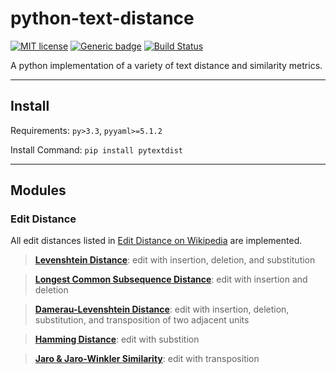 # python-text-distance

[![MIT license](https://img.shields.io/badge/License-MIT-blue.svg)](https://lbesson.mit-license.org/) 
[![Generic badge](https://img.shields.io/badge/pypi%20package-0.1.1-blue.svg)](https://pypi.org/project/pytextdist/)
[![Build Status](https://travis-ci.com/ywu94/python-text-distance.svg?branch=master)](https://travis-ci.com/ywu94/python-text-distance)

A python implementation of a variety of text distance and similarity metrics.

---

## Install

Requirements: `py>3.3`, `pyyaml>=5.1.2`

Install Command: `pip install pytextdist`

---

## Modules

### Edit Distance

All edit distances listed in [Edit Distance on Wikipedia](https://en.wikipedia.org/wiki/Edit_distance) are implemented.

> **[Levenshtein Distance](https://en.wikipedia.org/wiki/Levenshtein_distance)**: edit with insertion, deletion, and substitution

> **[Longest Common Subsequence Distance](https://en.wikipedia.org/wiki/Longest_common_subsequence_problem)**: edit with insertion and deletion 

> **[Damerau-Levenshtein Distance](https://en.wikipedia.org/wiki/Damerau%E2%80%93Levenshtein_distance)**: edit with insertion, deletion, substitution, and transposition of two adjacent units

> **[Hamming Distance](https://en.wikipedia.org/wiki/Hamming_distance)**: edit with substition

> **[Jaro & Jaro-Winkler Similarity](https://en.wikipedia.org/wiki/Jaro%E2%80%93Winkler_distance)**: edit with transposition

